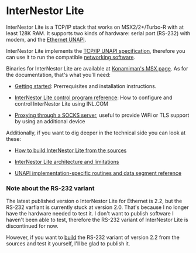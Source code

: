 ﻿# InterNestor Lite

InterNestor Lite is a TCP/IP stack that works on MSX2/2+/Turbo-R with at least 128K RAM. It supports two kinds of hardware: serial port (RS-232) with modem, and the [Ethernet UNAPI](http://konamiman.com/msx/msx-e.html#unapi).

InterNestor Lite implements the [TCP/IP UNAPI specification](http://konamiman.com/msx/msx-e.html#tcpipunapi), therefore you can use it to run the compatible [networking software](../NETWORK).

Binaries for InterNestor Lite are available at [Konamiman's MSX page](http://www.konamiman.com#inl2). As for the documentation, that's what you'll need:

- [Getting started](DOCS/getting-started.md): Prerrequisites and installation instructions.

- [InterNestor Lite control program reference](DOCS/control-program.md): How to configure and control InterNestor Lite using INL.COM

- [Proxying through a SOCKS server](https://github.com/Konamiman/MSX/pull/11), useful to provide WiFi or TLS support by using an additional device

Additionally, if you want to dig deeper in the technical side you can look at these:

- [How to build InterNestor Lite from the sources](DOCS/building.md)

- [InterNestor Lite architecture and limitations](DOCS/architecture.md)

- [UNAPI implementation-specific routines and data segment reference](DOCS/unapi-routines.md)


### Note about the RS-232 variant

The latest published version o InterNestor Lite for Ethernet is 2.2, but the RS-232 varfiant is currently stuck at version 2.0. That's because I no longer have the hardware needed to test it. I don't want to publish software I haven't been able to test, therefore the RS-232 variant of InterNestor Lite is discontinued for now.

However, if you want to [build](DOCS/building.md) the RS-232 variant of version 2.2 from the sources and test it yourself, I'll be glad to publish it.
